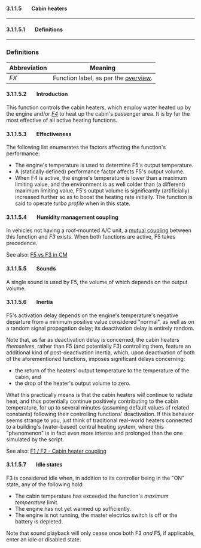 #### 3.1.1.5&#160;&#160;&#160;&#160;&#160;&#160;&#160;&#160;Cabin heaters
***
#### 3.1.1.5.1&#160;&#160;&#160;&#160;&#160;&#160;&#160;&#160;Definitions
***
### Definitions

Abbreviation | Meaning
------------ | -------
*FX* | Function label, as per the [overview](./3_functionality_details.md#3111overview).

#### 3.1.1.5.2&#160;&#160;&#160;&#160;&#160;&#160;&#160;&#160;Introduction

This function controls the cabin heaters, which employ water heated up by the engine and/or *[F4](./3114_auxiliary_heating.md)* to heat up the cabin's passenger area. It is by far the most effective of all active heating functions.

#### 3.1.1.5.3&#160;&#160;&#160;&#160;&#160;&#160;&#160;&#160;Effectiveness

The following list enumerates the factors affecting the function's performance:
* The engine's temperature is used to determine F5's output temperature.
* A (statically defined) performance factor affects F5's output volume.
* When F4 is active, the engine's temperature is lower than a maximum limiting value, and the environment is as well colder than (a different) maximum limiting value, F5's output volume is significantly (artificially) increased further so as to boost the heating rate initially. The function is said to operate *turbo profile* when in this state.

#### 3.1.1.5.4&#160;&#160;&#160;&#160;&#160;&#160;&#160;&#160;Humidity management coupling

In vehicles not having a roof-mounted A/C unit, a [mutual coupling](./3113_humidity_management.md#31135activation-profile-and-ac-based-heating--cooling-function-coupling) between this function and *F3* exists. When both functions are active, F5 takes precedence. 

See also: [F5 vs F3 in CM](./3113_humidity_management.md#31137f5-vs-f3-in-cm)

#### 3.1.1.5.5&#160;&#160;&#160;&#160;&#160;&#160;&#160;&#160;Sounds

A single sound is used by F5, the volume of which depends on the output volume.

#### 3.1.1.5.6&#160;&#160;&#160;&#160;&#160;&#160;&#160;&#160;Inertia

F5's activation delay depends on the engine's temperature's negative departure from a minimum positive value considered "normal", as well as on a random signal propagation delay; its deactivation delay is entirely random.

Note that, as far as deactivation delay is concerned, the cabin heaters *themselves*, rather than F5 (and potentially F3) controlling them, feature an additional kind of post-deactivation inertia, which, upon deactivation of both of the aforementioned functions, imposes significant delays concerning:
* the return of the heaters' output temperature to the temperature of the cabin, and
* the drop of the heater's output volume to zero.

What this practically means is that the cabin heaters will continue to radiate heat, and thus potentially continue positively contributing to the cabin temperature, for up to several minutes (assuming default values of related constants) following their controlling functions' deactivation. If this behavior seems strange to you, just think of traditional real-world heaters connected to a building's (water-based) central heating system, where this "phenomenon" is in fact even more intense and prolonged than the one simulated by the script.

See also: [F1 / F2 - Cabin heater coupling](./3112_driver_passenger_ac.md#311215cabin-heater-coupling)

#### 3.1.1.5.7&#160;&#160;&#160;&#160;&#160;&#160;&#160;&#160;Idle states

F3 is considered idle when, in addition to its controller being in the "ON" state, any of the following hold:
* The cabin temperature has exceeded the function's *maximum temperature* limit.
* The engine has not yet warmed up sufficiently.
* The engine is not running, the master electrics switch is off or the battery is depleted.

Note that sound playback will only cease once both F3 *and* F5, if applicable, enter an idle or disabled state.

